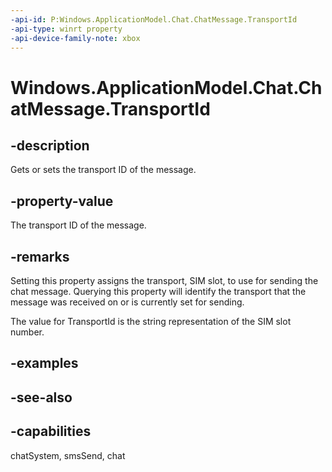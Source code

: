 ```yaml
---
-api-id: P:Windows.ApplicationModel.Chat.ChatMessage.TransportId
-api-type: winrt property
-api-device-family-note: xbox
---
```


<!-- Property syntax
public string TransportId { get;  set; }
-->

# Windows.ApplicationModel.Chat.ChatMessage.TransportId

## -description
Gets or sets the transport ID of the message.

## -property-value
The transport ID of the message.

## -remarks
Setting this property assigns the transport, SIM slot, to use for sending the chat message. Querying this property will identify the transport that the message was received on or is currently set for sending.

The value for TransportId is the string representation of the SIM slot number.

## -examples

## -see-also

## -capabilities
chatSystem, smsSend, chat
